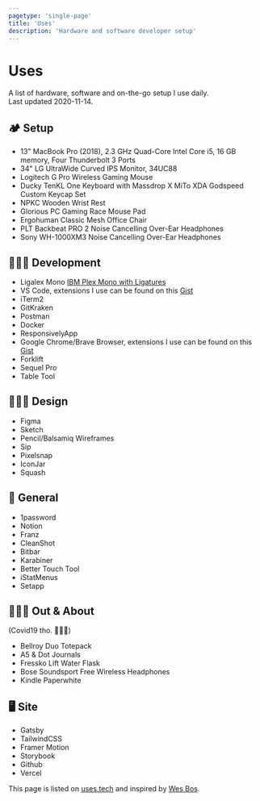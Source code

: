 ```yaml
---
pagetype: 'single-page'
title: 'Uses'
description: 'Hardware and software developer setup'
---
```


# Uses

A list of hardware, software and on-the-go setup I use daily.
\
<span class="info">Last updated 2020-11-14.</span>

## 🏕 Setup

- 13" MacBook Pro (2018), 2.3 GHz Quad-Core Intel Core i5, 16 GB memory, Four Thunderbolt 3 Ports
- 34" LG UltraWide Curved IPS Monitor, 34UC88
- Logitech G Pro Wireless Gaming Mouse
- Ducky TenKL One Keyboard with Massdrop X MiTo XDA Godspeed Custom Keycap Set
- NPKC Wooden Wrist Rest
- Glorious PC Gaming Race Mouse Pad
- Ergohuman Classic Mesh Office Chair
- PLT Backbeat PRO 2 Noise Cancelling Over-Ear Headphones
- Sony WH-1000XM3 Noise Cancelling Over-Ear Headphones

## 👩🏽‍💻 Development

- Ligalex Mono [IBM Plex Mono with Ligatures](https://github.com/ToxicFrog/Ligaturizer/releases)
- VS Code, extensions I use can be found on this [Gist](https://gist.github.com/sheilaleon/a8bb70c8a7f581cd5c5a221432921dc1)
- iTerm2
- GitKraken
- Postman
- Docker
- ResponsivelyApp
- Google Chrome/Brave Browser, extensions I use can be found on this [Gist](https://gist.github.com/sheilaleon/5b6b11ecdc284435765e9e8160c48bc3)
- Forklift
- Sequel Pro
- Table Tool

## 👩🏽‍🎨 Design

- Figma
- Sketch
- Pencil/Balsamiq Wireframes
- Sip
- Pixelsnap
- IconJar
- Squash

## 🧶 General

- 1password
- Notion
- Franz
- CleanShot
- Bitbar
- Karabiner
- Better Touch Tool
- iStatMenus
- Setapp

## 🏃🏽‍♀️ Out & About

(Covid19 tho. 🤷🏽‍♀️)

- Bellroy Duo Totepack
- A5 & Dot Journals
- Fressko Lift Water Flask
- Bose Soundsport Free Wireless Headphones
- Kindle Paperwhite

## 🖥 Site

- Gatsby
- TailwindCSS
- Framer Motion
- Storybook
- Github
- Vercel

This page is listed on [uses.tech](https://uses.tech) and inspired by [Wes Bos](https://wesbos.com).
